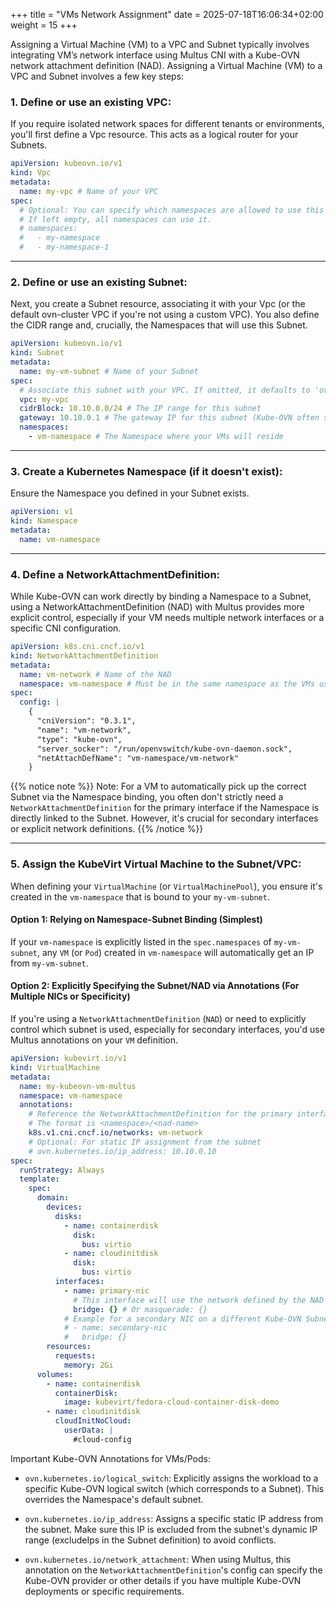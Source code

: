 +++
title = "VMs Network Assignment"
date = 2025-07-18T16:06:34+02:00
weight = 15
+++

Assigning a Virtual Machine (VM) to a VPC and Subnet typically involves integrating VM’s network interface using 
Multus CNI with a Kube-OVN network attachment definition (NAD). Assigning a Virtual Machine (VM) to a VPC and
Subnet involves a few key steps:

### 1. Define or use an existing VPC:

If you require isolated network spaces for different tenants or environments, you'll first define a Vpc resource. 
This acts as a logical router for your Subnets.
```yaml
apiVersion: kubeovn.io/v1
kind: Vpc
metadata:
  name: my-vpc # Name of your VPC
spec:
  # Optional: You can specify which namespaces are allowed to use this VPC.
  # If left empty, all namespaces can use it.
  # namespaces:
  #   - my-namespace
  #   - my-namespace-1
```
---

### 2. Define or use an existing Subnet:

Next, you create a Subnet resource, associating it with your Vpc (or the default ovn-cluster VPC if you're not using a 
custom VPC). You also define the CIDR range and, crucially, the Namespaces that will use this Subnet.
```yaml
apiVersion: kubeovn.io/v1
kind: Subnet
metadata:
  name: my-vm-subnet # Name of your Subnet
spec:
  # Associate this subnet with your VPC. If omitted, it defaults to 'ovn-cluster'.
  vpc: my-vpc
  cidrBlock: 10.10.0.0/24 # The IP range for this subnet
  gateway: 10.10.0.1 # The gateway IP for this subnet (Kube-OVN often sets this automatically)
  namespaces:
    - vm-namespace # The Namespace where your VMs will reside
```

---
### 3. Create a Kubernetes Namespace (if it doesn't exist):

Ensure the Namespace you defined in your Subnet exists.
```yaml
apiVersion: v1
kind: Namespace
metadata:
  name: vm-namespace
```

---

### 4. Define a NetworkAttachmentDefinition:

While Kube-OVN can work directly by binding a Namespace to a Subnet, using a NetworkAttachmentDefinition (NAD) with 
Multus provides more explicit control, especially if your VM needs multiple network interfaces or a specific CNI configuration.

```yaml
apiVersion: k8s.cni.cncf.io/v1
kind: NetworkAttachmentDefinition
metadata:
  name: vm-network # Name of the NAD
  namespace: vm-namespace # Must be in the same namespace as the VMs using it
spec:
  config: |
    {
      "cniVersion": "0.3.1",
      "name": "vm-network",
      "type": "kube-ovn",
      "server_socker": "/run/openvswitch/kube-ovn-daemon.sock",
      "netAttachDefName": "vm-namespace/vm-network"
    }
```
{{% notice note %}}
Note: For a VM to automatically pick up the correct Subnet via the Namespace binding, you often don't strictly
need a `NetworkAttachmentDefinition` for the primary interface if the Namespace is directly linked to the Subnet. However, 
it's crucial for secondary interfaces or explicit network definitions.
{{% /notice %}}

---

### 5. Assign the KubeVirt Virtual Machine to the Subnet/VPC:

When defining your `VirtualMachine` (or `VirtualMachinePool`), you ensure it's created in the `vm-namespace` that is 
bound to your `my-vm-subnet`.

#### Option 1: Relying on Namespace-Subnet Binding (Simplest)

If your `vm-namespace` is explicitly listed in the `spec.namespaces` of `my-vm-subnet`, any `VM` (or `Pod`) created in 
`vm-namespace` will automatically get an IP from `my-vm-subnet`.

#### Option 2: Explicitly Specifying the Subnet/NAD via Annotations (For Multiple NICs or Specificity)

If you're using a `NetworkAttachmentDefinition` (`NAD`) or need to explicitly control which subnet is used, especially 
for secondary interfaces, you'd use Multus annotations on your `VM` definition.

```yaml
apiVersion: kubevirt.io/v1
kind: VirtualMachine
metadata:
  name: my-kubeovn-vm-multus
  namespace: vm-namespace
  annotations:
    # Reference the NetworkAttachmentDefinition for the primary interface
    # The format is <namespace>/<nad-name>
    k8s.v1.cni.cncf.io/networks: vm-network
    # Optional: For static IP assignment from the subnet
    # ovn.kubernetes.io/ip_address: 10.10.0.10
spec:
  runStrategy: Always
  template:
    spec:
      domain:
        devices:
          disks:
            - name: containerdisk
              disk:
                bus: virtio
            - name: cloudinitdisk
              disk:
                bus: virtio
          interfaces:
            - name: primary-nic
              # This interface will use the network defined by the NAD
              bridge: {} # Or masquerade: {}
            # Example for a secondary NIC on a different Kube-OVN Subnet/NAD
            # - name: secondary-nic
            #   bridge: {}
        resources:
          requests:
            memory: 2Gi
      volumes:
        - name: containerdisk
          containerDisk:
            image: kubevirt/fedora-cloud-container-disk-demo
        - name: cloudinitdisk
          cloudInitNoCloud:
            userData: |
              #cloud-config

```
Important Kube-OVN Annotations for VMs/Pods:

- `ovn.kubernetes.io/logical_switch`: Explicitly assigns the workload to a specific Kube-OVN logical switch (which 
corresponds to a Subnet). This overrides the Namespace's default subnet.

- `ovn.kubernetes.io/ip_address`: Assigns a specific static IP address from the subnet. Make sure this IP is excluded from 
the subnet's dynamic IP range (excludeIps in the Subnet definition) to avoid conflicts.

- `ovn.kubernetes.io/network_attachment`: When using Multus, this annotation on the `NetworkAttachmentDefinition`'s config 
can specify the Kube-OVN provider or other details if you have multiple Kube-OVN deployments or specific requirements.

